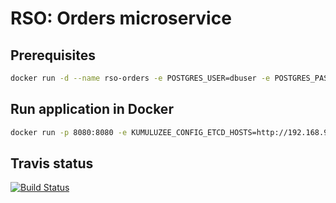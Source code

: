 # RSO: Orders microservice

## Prerequisites

```bash
docker run -d --name rso-orders -e POSTGRES_USER=dbuser -e POSTGRES_PASSWORD=postgres -e POSTGRES_DB=order -p 5433:5432 postgres:latest
```

## Run application in Docker  

```bash
docker run -p 8080:8080 -e KUMULUZEE_CONFIG_ETCD_HOSTS=http://192.168.99.100:2379 ejmric/orders 
```

## Travis status  

[![Build Status](https://travis-ci.org/cloud-computing-project/orders.svg?branch=master)](https://travis-ci.org/cloud-computing-project/orders) 
